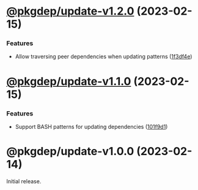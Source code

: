 # [@pkgdep/update-v1.2.0](https://github.com/prantlf/dep-dev/compare/@pkgdep/update-v1.1.0...@pkgdep/update-v1.2.0) (2023-02-15)


### Features

* Allow traversing peer dependencies when updating patterns ([1f3df4e](https://github.com/prantlf/dep-dev/commit/1f3df4e3b5e93804efa33dabf7525c80a22a9316))

# [@pkgdep/update-v1.1.0](https://github.com/prantlf/dep-dev/compare/@pkgdep/update-v1.0.0...@pkgdep/update-v1.1.0) (2023-02-15)


### Features

* Support BASH patterns for updating dependencies ([101f9d1](https://github.com/prantlf/dep-dev/commit/101f9d1a321a4764c10665fa3e36b85fdeca4041))

# @pkgdep/update-v1.0.0 (2023-02-14)

Initial release.
